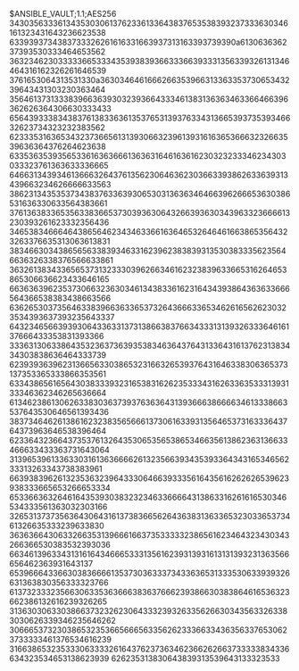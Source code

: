 $ANSIBLE_VAULT;1.1;AES256
34303563336134353030613762336133643837653538393237333630346161323431643236623538
6339393734383733326261616331663937313163393739390a613063636237393530333464653562
36323462303333366533343539383936633366393331356339326131346464316162326261646539
3761653064313531330a363034646166626635396631336335373065343239643431303230363464
35646137313338396636393032393664333461383136363463366466396362626364306630333433
65643933383438376138336361353765313937633431366539373539346632623734323232383562
62333531636534323736656131393066323961393161636536663232663539636364376264623638
63353635393565336163636661363631646163616230323233346234303033323761363633336665
64663134393461366632643761356230646362303663393862633639313439663234626666633563
38623134353537343837633639306530313636346466396266653630386531636330633564383661
37613638336535633836653730393630643266393630343963323666613230393261623332356436
34653834666464386564623434633661636465326464616638653564323263376635313063613831
38346630343865656338393463316239623838393135303833356235646636326338376566633861
36326138343365653731323330396266346162323839633665316264653865306636623433646165
66363639623537306632363034613438336162316434393864363633666564366538383438663566
63626530373564633839663633653732643666336534626165626230323534393637393235643337
64323465663939306433633137313866383766343331313932633364616137666433353831393366
33363130633864353236373639353834636437643133643161376231383434303838636464333739
62393936396231366563303865323166326539376431646338306365373137353365333866353561
63343865616564303833393231653831626235333431626336353331393133346362346265636664
61346238613062633830363739376363643139366638666634613338663537643530646561393436
38373464626138616232383565666137306163393135646537316333643764373963646538396464
62336432366437353761326435306535653865346635613862363136633466633433363731643064
31396539613363303161363666626132356639343539336434316534656233313263343738383961
66393839626132353632396433306466393335616435616262626539623938333665653266653334
65336636326461643539303832323463366664313863316261616530346534333561363032303166
32653137373563643064316137383665626436383136336532303365373461326635333239633830
36363664306332663531396661663735333332386561623464323430343266366530383532393036
66346139633431316164346665333135616239313931613131393231363566656462363931643137
65396664336630383666613537303633373433636531333530633939326631363830356333323766
61373233323566306335363666383637666239386630383864616536323662386132616239326265
31363030633038663732326230643332393263356266303435633263383030626339346235646262
30666537323038653235366566656335626233366334363563376530623733333461376534616239
31663865323533306333326164376237363462366262663733333834336634323534653138623939
626235313830643839313539643133323533
